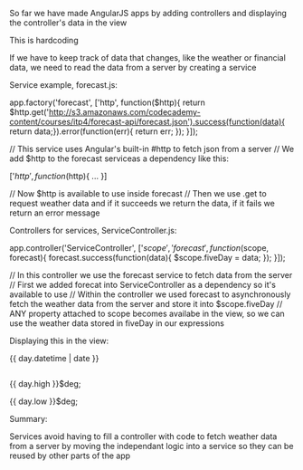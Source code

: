 So far we have made AngularJS apps by adding controllers and displaying the controller's data in the view

This is hardcoding

If we have to keep track of data that changes, like the weather or financial data, we need to read the data from a server by creating a service

Service example, forecast.js:


app.factory('forecast', ['http', function($http){
    return $http.get('http://s3.amazonaws.com/codecademy-content/courses/itp4/forecast-api/forecast.json').success(function(data){
        return data;}).error(function(err){
            return err;
    });
}]);

// This service uses Angular's built-in #http to fetch json from a server
// We add $http to the forecast serviceas a dependency like this:

['$http', function($http){ ... }]

// Now $http is available to use inside forecast
// Then we use .get to request weather data and if it succeeds we return the data, if it fails we return an error message



Controllers for services, ServiceController.js:


app.controller('ServiceController', ['$scope', 'forecast', function($scope, forecast){
    forecast.success(function(data){
        $scope.fiveDay = data;
    });
}]);

// In this controller we use the forecast service to fetch data from the server
// First we added forecat into ServiceController as a dependency so it's available to use
// Within the controller we used forecast to asynchronously fetch the weather data from the server and store it into $scope.fiveDay
// ANY property attached to scope becomes availabe in the view, so we can use the weather data stored in fiveDay in our expressions



Displaying this in the view:


<div class="forecast" ng-repeats="day in fiveDays.days">
    <div class="day row">
        <div class="weekday col-md-4">
            <p>{{ day.datetime | date }}</p>
        </div>
        <div class="weather col-md-3">
            <img ng-src="{{ day.icon }}">
        </div>
        <div class="weather col-md-1">
        </div>
        <div class="high col-md-2">
            <p>{{ day.high }}$deg;</p>
        </div>
        <div class="low col-md-2">
            <p>{{ day.low }}$deg;</p>
        </div>
    </div>
</div>



Summary:


Services avoid having to fill a controller with code to fetch weather data from a server by moving the independant logic into a service so they can be reused by other parts of the app